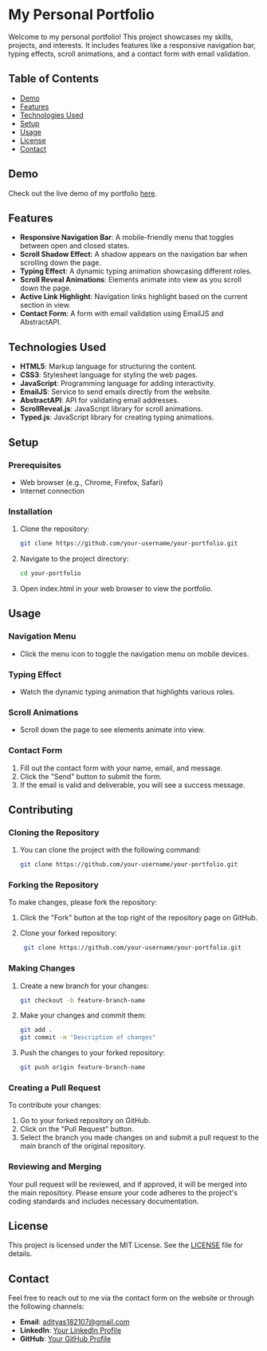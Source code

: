 # My Personal Portfolio

Welcome to my personal portfolio! This project showcases my skills, projects, and interests. It includes features like a responsive navigation bar, typing effects, scroll animations, and a contact form with email validation.

## Table of Contents

- [Demo](#demo)
- [Features](#features)
- [Technologies Used](#technologies-used)
- [Setup](#setup)
- [Usage](#usage)
- [License](#license)
- [Contact](#contact)

## Demo

Check out the live demo of my portfolio [here](https://adityasanap1821.github.io/Portfolio/).

## Features

- **Responsive Navigation Bar**: A mobile-friendly menu that toggles between open and closed states.
- **Scroll Shadow Effect**: A shadow appears on the navigation bar when scrolling down the page.
- **Typing Effect**: A dynamic typing animation showcasing different roles.
- **Scroll Reveal Animations**: Elements animate into view as you scroll down the page.
- **Active Link Highlight**: Navigation links highlight based on the current section in view.
- **Contact Form**: A form with email validation using EmailJS and AbstractAPI.

## Technologies Used

- **HTML5**: Markup language for structuring the content.
- **CSS3**: Stylesheet language for styling the web pages.
- **JavaScript**: Programming language for adding interactivity.
- **EmailJS**: Service to send emails directly from the website.
- **AbstractAPI**: API for validating email addresses.
- **ScrollReveal.js**: JavaScript library for scroll animations.
- **Typed.js**: JavaScript library for creating typing animations.

## Setup

### Prerequisites

- Web browser (e.g., Chrome, Firefox, Safari)
- Internet connection

### Installation

1. Clone the repository:

   ```bash
   git clone https://github.com/your-username/your-portfolio.git

2. Navigate to the project directory:
   
   ```bash
   cd your-portfolio

3. Open index.html in your web browser to view the portfolio.

## Usage

### Navigation Menu

- Click the menu icon to toggle the navigation menu on mobile devices.

### Typing Effect

- Watch the dynamic typing animation that highlights various roles.

### Scroll Animations

- Scroll down the page to see elements animate into view.

### Contact Form

1. Fill out the contact form with your name, email, and message.
2. Click the "Send" button to submit the form.
3. If the email is valid and deliverable, you will see a success message.

## Contributing

### Cloning the Repository

1. You can clone the project with the following command:

   ```bash
   git clone https://github.com/your-username/your-portfolio.git

### Forking the Repository

To make changes, please fork the repository:

1. Click the "Fork" button at the top right of the repository page on GitHub.
2. Clone your forked repository:
   
   ```bash
    git clone https://github.com/your-username/your-portfolio.git

### Making Changes
1. Create a new branch for your changes:
   ```bash
   git checkout -b feature-branch-name

2. Make your changes and commit them:
   ```bash
   git add .
   git commit -m "Description of changes"

3. Push the changes to your forked repository:
   ```bash
   git push origin feature-branch-name

### Creating a Pull Request

To contribute your changes:

1. Go to your forked repository on GitHub.
2. Click on the "Pull Request" button.
3. Select the branch you made changes on and submit a pull request to the main branch of the original repository.

### Reviewing and Merging

Your pull request will be reviewed, and if approved, it will be merged into the main repository. Please ensure your code adheres to the project's coding standards and includes necessary documentation.

## License

This project is licensed under the MIT License. See the [LICENSE](LICENSE) file for details.

## Contact

Feel free to reach out to me via the contact form on the website or through the following channels:

- **Email**: adityas182107@gmail.com
- **LinkedIn**: [Your LinkedIn Profile](https://www.linkedin.com/in/aditya-sanap-ams1821/)
- **GitHub**: [Your GitHub Profile](https://github.com/AdityaSanap1821)
